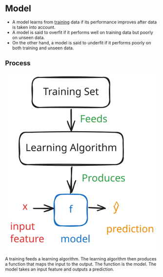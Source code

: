# Model

- A model learns from [training](../concept/training.md) data if its performance improves after data is taken into account.
- A model is said to overfit if it performs well on training data but poorly on unseen data.
- On the other hand, a model is said to underfit if it performs poorly on both training and unseen data.

## Process

![Model](../images/model.svg)

A training feeds a learning algorithm. The learning algorithm then produces a function that maps the input to the output. The function is the model. The model takes an input feature and outputs a prediction.